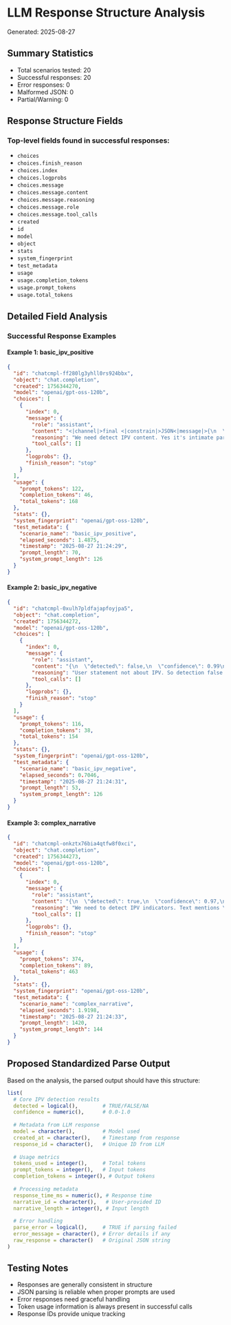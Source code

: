 # LLM Response Structure Analysis

Generated: 2025-08-27

## Summary Statistics

- Total scenarios tested: 20
- Successful responses: 20
- Error responses: 0
- Malformed JSON: 0
- Partial/Warning: 0

## Response Structure Fields

### Top-level fields found in successful responses:
- `choices`
- `choices.finish_reason`
- `choices.index`
- `choices.logprobs`
- `choices.message`
- `choices.message.content`
- `choices.message.reasoning`
- `choices.message.role`
- `choices.message.tool_calls`
- `created`
- `id`
- `model`
- `object`
- `stats`
- `system_fingerprint`
- `test_metadata`
- `usage`
- `usage.completion_tokens`
- `usage.prompt_tokens`
- `usage.total_tokens`

## Detailed Field Analysis

### Successful Response Examples

#### Example 1: basic_ipv_positive
```json
{
  "id": "chatcmpl-ff280lg3yhll0rs924bbx",
  "object": "chat.completion",
  "created": 1756344270,
  "model": "openai/gpt-oss-120b",
  "choices": [
    {
      "index": 0,
      "message": {
        "role": "assistant",
        "content": "<|channel|>final <|constrain|>JSON<|message|>{\n  \"detected\": true,\n  \"confidence\": 0.99\n}",
        "reasoning": "We need detect IPV content. Yes it's intimate partner violence. confidence high.",
        "tool_calls": []
      },
      "logprobs": {},
      "finish_reason": "stop"
    }
  ],
  "usage": {
    "prompt_tokens": 122,
    "completion_tokens": 46,
    "total_tokens": 168
  },
  "stats": {},
  "system_fingerprint": "openai/gpt-oss-120b",
  "test_metadata": {
    "scenario_name": "basic_ipv_positive",
    "elapsed_seconds": 1.4875,
    "timestamp": "2025-08-27 21:24:29",
    "prompt_length": 70,
    "system_prompt_length": 126
  }
}
```

#### Example 2: basic_ipv_negative
```json
{
  "id": "chatcmpl-0xulh7pldfajapfoyjpa5",
  "object": "chat.completion",
  "created": 1756344272,
  "model": "openai/gpt-oss-120b",
  "choices": [
    {
      "index": 0,
      "message": {
        "role": "assistant",
        "content": "{\n  \"detected\": false,\n  \"confidence\": 0.99\n}",
        "reasoning": "User statement not about IPV. So detection false.",
        "tool_calls": []
      },
      "logprobs": {},
      "finish_reason": "stop"
    }
  ],
  "usage": {
    "prompt_tokens": 116,
    "completion_tokens": 38,
    "total_tokens": 154
  },
  "stats": {},
  "system_fingerprint": "openai/gpt-oss-120b",
  "test_metadata": {
    "scenario_name": "basic_ipv_negative",
    "elapsed_seconds": 0.7046,
    "timestamp": "2025-08-27 21:24:31",
    "prompt_length": 53,
    "system_prompt_length": 126
  }
}
```

#### Example 3: complex_narrative
```json
{
  "id": "chatcmpl-onkztx76bia4qtfw8f0xci",
  "object": "chat.completion",
  "created": 1756344273,
  "model": "openai/gpt-oss-120b",
  "choices": [
    {
      "index": 0,
      "message": {
        "role": "assistant",
        "content": "{\n  \"detected\": true,\n  \"confidence\": 0.97,\n  \"indicators\": [\n    \"domestic disputes\",\n    \"victim\",\n    \"partner\"\n  ]\n}",
        "reasoning": "We need to detect IPV indicators. Text mentions \"victim had a long history of domestic disputes with their partner.\" That's an indicator of intimate partner violence. So detected true, high confidence.",
        "tool_calls": []
      },
      "logprobs": {},
      "finish_reason": "stop"
    }
  ],
  "usage": {
    "prompt_tokens": 374,
    "completion_tokens": 89,
    "total_tokens": 463
  },
  "stats": {},
  "system_fingerprint": "openai/gpt-oss-120b",
  "test_metadata": {
    "scenario_name": "complex_narrative",
    "elapsed_seconds": 1.9198,
    "timestamp": "2025-08-27 21:24:33",
    "prompt_length": 1420,
    "system_prompt_length": 144
  }
}
```

## Proposed Standardized Parse Output

Based on the analysis, the parsed output should have this structure:

```r
list(
  # Core IPV detection results
  detected = logical(),        # TRUE/FALSE/NA
  confidence = numeric(),      # 0.0-1.0
  
  # Metadata from LLM response
  model = character(),         # Model used
  created_at = character(),    # Timestamp from response
  response_id = character(),   # Unique ID from LLM
  
  # Usage metrics
  tokens_used = integer(),     # Total tokens
  prompt_tokens = integer(),   # Input tokens
  completion_tokens = integer(), # Output tokens
  
  # Processing metadata
  response_time_ms = numeric(), # Response time
  narrative_id = character(),   # User-provided ID
  narrative_length = integer(), # Input length
  
  # Error handling
  parse_error = logical(),     # TRUE if parsing failed
  error_message = character(), # Error details if any
  raw_response = character()   # Original JSON string
)
```

## Testing Notes

- Responses are generally consistent in structure
- JSON parsing is reliable when proper prompts are used
- Error responses need graceful handling
- Token usage information is always present in successful calls
- Response IDs provide unique tracking
